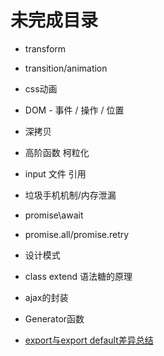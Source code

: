 # 未完成目录

+ transform
+ transition/animation
+ css动画

+ DOM - 事件 / 操作 / 位置
+ 深拷贝
+ 高阶函数 柯粒化
+ input 文件 引用
+ 垃圾手机机制/内存泄漏

+ promise\await
+ promise.all/promise.retry
+ 设计模式
+ class extend 语法糖的原理
+ ajax的封装
+ Generator函数
+ [export与export default差异总结](https://juejin.cn/post/6844903585805762573)
